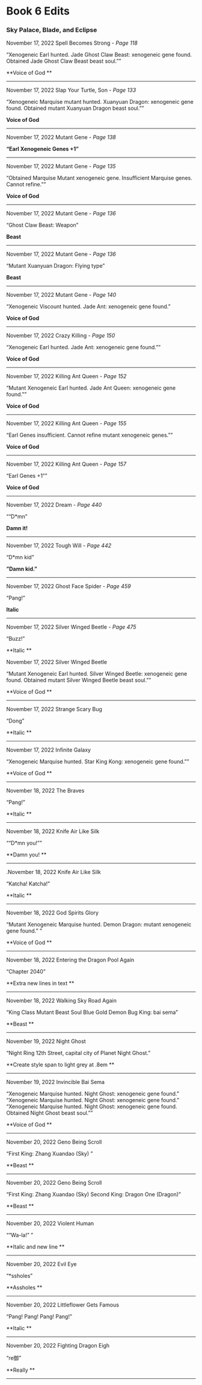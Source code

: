 # Book 6 Edits

### Sky Palace, Blade, and Eclipse

November 17, 2022
Spell Becomes Strong - *Page 118*

“Xenogeneic Earl hunted. Jade Ghost Claw Beast: xenogeneic gene found. Obtained Jade Ghost Claw Beast beast soul.””

**Voice of God **

<hr />

November 17, 2022
Slap Your Turtle, Son - *Page 133*

“Xenogeneic Marquise mutant hunted. Xuanyuan Dragon: xenogeneic gene found. Obtained mutant Xuanyuan Dragon beast soul.””

**Voice of God**

<hr />

November 17, 2022
Mutant Gene - *Page 138*

**“Earl Xenogeneic Genes +1”**

<hr />

November 17, 2022
Mutant Gene - *Page 135*

“Obtained Marquise Mutant xenogeneic gene. Insufficient Marquise genes. Cannot refine.””

**Voice of God**

<hr />

November 17, 2022
Mutant Gene - *Page 136*

“Ghost Claw Beast: Weapon”

**Beast**

<hr />

November 17, 2022
Mutant Gene - *Page 136*

“Mutant Xuanyuan Dragon: Flying type”

**Beast**

<hr />

November 17, 2022
Mutant Gene - *Page 140*

“Xenogeneic Viscount hunted. Jade Ant: xenogeneic gene found.”

**Voice of God**

<hr /



November 17, 2022
Crazy Killing - *Page 150*

“Xenogeneic Earl hunted. Jade Ant: xenogeneic gene found.””

**Voice of God**

<hr />

November 17, 2022
Killing Ant Queen - *Page 152*

“Mutant Xenogeneic Earl hunted. Jade Ant Queen: xenogeneic gene found.””

**Voice of God**

<hr />

November 17, 2022
Killing Ant Queen - *Page 155*

“Earl Genes insufficient. Cannot refine mutant xenogeneic genes.””

**Voice of God**

<hr />

November 17, 2022
Killing Ant Queen - *Page 157*

“Earl Genes +1””

**Voice of God**

<hr />

November 17, 2022
Dream - *Page 440*

““D*mn”

**Damn it!**

<hr />

November 17, 2022
Tough Will - *Page 442*

“D*mn kid”

**”Damn kid.”**

<hr />

November 17, 2022
Ghost Face Spider - *Page 459*

“Pang!”

**Italic**

<hr />

November 17, 2022
Silver Winged Beetle - *Page 475*

“Buzz!”

**Italic **



November 17, 2022
Silver Winged Beetle

“Mutant Xenogeneic Earl hunted. Silver Winged Beetle: xenogeneic gene found. Obtained mutant Silver Winged Beetle beast soul.””

**Voice of God
**

<hr />

November 17, 2022
Strange Scary Bug

“Dong”

**Italic
**

<hr />

November 17, 2022
Infinite Galaxy

“Xenogeneic Marquise hunted. Star King Kong: xenogeneic gene found.””

**Voice of God
**

<hr />

November 18, 2022
The Braves

“Pang!”

**Italic
**

<hr />

November 18, 2022
Knife Air Like Silk

““D*mn you!””

**Damn you!
**

<hr />

.November 18, 2022
Knife Air Like Silk

“Katcha! Katcha!”

**Italic
**

<hr />

November 18, 2022
God Spirits Glory

“Mutant Xenogeneic Marquise hunted. Demon Dragon: mutant xenogeneic gene found.”
”

**Voice of God
**

<hr />

November 18, 2022
Entering the Dragon Pool Again

“Chapter 2040”

**Extra new lines in text
**

<hr />

November 18, 2022
Walking Sky Road Again

“King Class Mutant Beast Soul Blue Gold Demon Bug King: bai sema”

**Beast
**

<hr />

November 19, 2022
Night Ghost

“Night Ring 12th Street, capital city of Planet Night Ghost.”

**Create style span to light grey at .8em
**

<hr />

November 19, 2022
Invincible Bai Sema

“Xenogeneic Marquise hunted. Night Ghost: xenogeneic gene found.”
“Xenogeneic Marquise hunted. Night Ghost: xenogeneic gene found.”
“Xenogeneic Marquise hunted. Night Ghost: xenogeneic gene found. Obtained Night Ghost beast soul.””

**Voice of God
**

<hr />

November 20, 2022
Geno Being Scroll

“First King: Zhang Xuandao (Sky)
”

**Beast
**

<hr />

November 20, 2022
Geno Being Scroll

“First King: Zhang Xuandao (Sky) Second King: Dragon One (Dragon)”

**Beast
**

<hr />



November 20, 2022
Violent Human

““Wa-la!” ”

**Italic and new line
**

<hr />

November 20, 2022
Evil Eye

“*ssholes”

**Assholes
**

<hr />

November 20, 2022
Littleflower Gets Famous

“Pang! Pang! Pang! Pang!”

**Italic
**

<hr />

November 20, 2022
Fighting Dragon Eigh

“re御”

**Really
**

<hr />